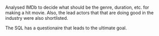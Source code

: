 Analysed IMDb to decide what should be the genre, duration, etc. for making a hit movie. 
Also, the lead actors that that are doing good in the industry were also shortlisted.

The SQL has a questionaire that leads to the ultimate goal.
